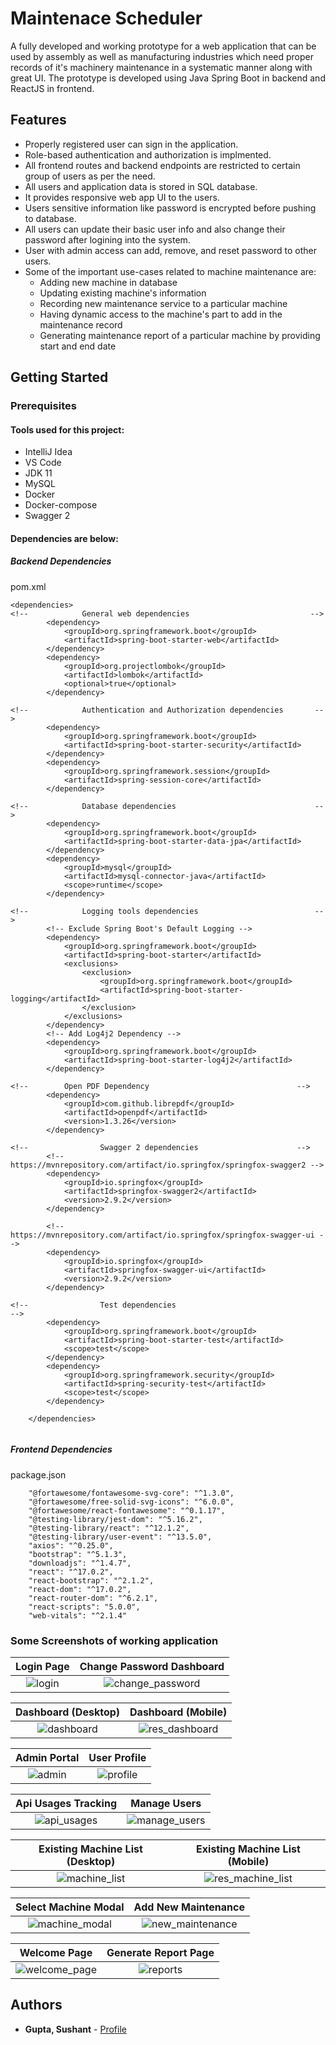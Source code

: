 # Maintenace Scheduler
A fully developed and working prototype for a web application that can be used by assembly as well as manufacturing industries which need proper records of it's machinery maintenance in a systematic manner along with great UI. The prototype is developed using Java Spring Boot in backend and ReactJS in frontend.

## Features

- Properly registered user can sign in the application.
- Role-based authentication and authorization is implmented.
- All frontend routes and backend endpoints are restricted to certain group of users as per the need.
- All users and application data is stored in SQL database.
- It provides responsive web app UI to the users.
- Users sensitive information like password is encrypted before pushing to database.
- All users can update their basic user info and also change their password after logining into the system.
- User with admin access can add, remove, and reset password to other users.
- Some of the important use-cases related to machine maintenance are:
  -  Adding new machine in database
  -  Updating existing machine's information
  -  Recording new maintenance service to a particular machine
  -  Having dynamic access to the machine's part to add in the maintenance record
  -  Generating maintenance report of a particular machine by providing start and end date


## Getting Started

### Prerequisites

#### Tools used for this project:

- IntelliJ Idea
- VS Code
- JDK 11
- MySQL
- Docker
- Docker-compose
- Swagger 2

#### Dependencies are below:

##### Backend Dependencies
pom.xml
```
<dependencies>
<!--			General web dependencies                           -->
		<dependency>
			<groupId>org.springframework.boot</groupId>
			<artifactId>spring-boot-starter-web</artifactId>
		</dependency>
		<dependency>
			<groupId>org.projectlombok</groupId>
			<artifactId>lombok</artifactId>
			<optional>true</optional>
		</dependency>

<!--			Authentication and Authorization dependencies		-->
		<dependency>
			<groupId>org.springframework.boot</groupId>
			<artifactId>spring-boot-starter-security</artifactId>
		</dependency>
		<dependency>
			<groupId>org.springframework.session</groupId>
			<artifactId>spring-session-core</artifactId>
		</dependency>

<!--			Database dependencies								-->
		<dependency>
			<groupId>org.springframework.boot</groupId>
			<artifactId>spring-boot-starter-data-jpa</artifactId>
		</dependency>
		<dependency>
			<groupId>mysql</groupId>
			<artifactId>mysql-connector-java</artifactId>
			<scope>runtime</scope>
		</dependency>

<!--			Logging tools dependencies							-->
		<!-- Exclude Spring Boot's Default Logging -->
		<dependency>
			<groupId>org.springframework.boot</groupId>
			<artifactId>spring-boot-starter</artifactId>
			<exclusions>
				<exclusion>
					<groupId>org.springframework.boot</groupId>
					<artifactId>spring-boot-starter-logging</artifactId>
				</exclusion>
			</exclusions>
		</dependency>
		<!-- Add Log4j2 Dependency -->
		<dependency>
			<groupId>org.springframework.boot</groupId>
			<artifactId>spring-boot-starter-log4j2</artifactId>
		</dependency>

<!--		Open PDF Dependency									-->
		<dependency>
			<groupId>com.github.librepdf</groupId>
			<artifactId>openpdf</artifactId>
			<version>1.3.26</version>
		</dependency>

<!--				Swagger 2 dependencies						-->
		<!-- https://mvnrepository.com/artifact/io.springfox/springfox-swagger2 -->
		<dependency>
			<groupId>io.springfox</groupId>
			<artifactId>springfox-swagger2</artifactId>
			<version>2.9.2</version>
		</dependency>

		<!-- https://mvnrepository.com/artifact/io.springfox/springfox-swagger-ui -->
		<dependency>
			<groupId>io.springfox</groupId>
			<artifactId>springfox-swagger-ui</artifactId>
			<version>2.9.2</version>
		</dependency>

<!--				Test dependencies									-->
		<dependency>
			<groupId>org.springframework.boot</groupId>
			<artifactId>spring-boot-starter-test</artifactId>
			<scope>test</scope>
		</dependency>
		<dependency>
			<groupId>org.springframework.security</groupId>
			<artifactId>spring-security-test</artifactId>
			<scope>test</scope>
		</dependency>

	</dependencies>
  
```

##### Frontend Dependencies
package.json
```
    "@fortawesome/fontawesome-svg-core": "^1.3.0",
    "@fortawesome/free-solid-svg-icons": "^6.0.0",
    "@fortawesome/react-fontawesome": "^0.1.17",
    "@testing-library/jest-dom": "^5.16.2",
    "@testing-library/react": "^12.1.2",
    "@testing-library/user-event": "^13.5.0",
    "axios": "^0.25.0",
    "bootstrap": "^5.1.3",
    "downloadjs": "^1.4.7",
    "react": "^17.0.2",
    "react-bootstrap": "^2.1.2",
    "react-dom": "^17.0.2",
    "react-router-dom": "^6.2.1",
    "react-scripts": "5.0.0",
    "web-vitals": "^2.1.4"

```

### Some Screenshots of working application

Login Page            |  Change Password Dashboard
:-------------------------:|:-------------------------:
![login](https://github.com/sushantcode/MaintainceScheduler/blob/main/Screenshots/login.png) | ![change_password](https://github.com/sushantcode/MaintainceScheduler/blob/main/Screenshots/change_password.png)

Dashboard (Desktop)          |  Dashboard (Mobile)
:-------------------------:|:-------------------------:
![dashboard](https://github.com/sushantcode/MaintainceScheduler/blob/main/Screenshots/dashboard.png) | ![res_dashboard](https://github.com/sushantcode/MaintainceScheduler/blob/main/Screenshots/responsive_dashboard.png)

Admin Portal            |  User Profile
:-------------------------:|:-------------------------:
![admin](https://github.com/sushantcode/MaintainceScheduler/blob/main/Screenshots/admin_portal.png) | ![profile](https://github.com/sushantcode/MaintainceScheduler/blob/main/Screenshots/admin_profile.png)

Api Usages Tracking           |  Manage Users
:-------------------------:|:-------------------------:
![api_usages](https://github.com/sushantcode/MaintainceScheduler/blob/main/Screenshots/api_usages.png) | ![manage_users](https://github.com/sushantcode/MaintainceScheduler/blob/main/Screenshots/manage_users.png)

Existing Machine List (Desktop)    |  Existing Machine List (Mobile)
:-------------------------:|:-------------------------:
![machine_list](https://github.com/sushantcode/MaintainceScheduler/blob/main/Screenshots/machine_list.png) | ![res_machine_list](https://github.com/sushantcode/MaintainceScheduler/blob/main/Screenshots/responsive_machineList.png)

Select Machine Modal            |  Add New Maintenance
:-------------------------:|:-------------------------:
![machine_modal](https://github.com/sushantcode/MaintainceScheduler/blob/main/Screenshots/machine_modal.png) | ![new_maintenance](https://github.com/sushantcode/MaintainceScheduler/blob/main/Screenshots/new_maintenance.png)

Welcome Page            |  Generate Report Page
:-------------------------:|:-------------------------:
![welcome_page](https://github.com/sushantcode/MaintainceScheduler/blob/main/Screenshots/welcome_page.png) | ![reports](https://github.com/sushantcode/MaintainceScheduler/blob/main/Screenshots/reports.png)

## Authors

* **Gupta, Sushant** - [Profile](https://github.com/sushantcode)

